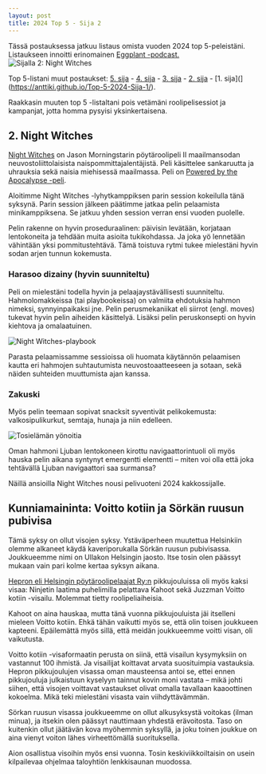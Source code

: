 ```yaml
---
layout: post
title: 2024 Top 5 - Sija 2 
---
```

Tässä postauksessa jatkuu listaus omista vuoden 2024 top 5-peleistäni. Listaukseen innoitti erinomainen [Eggplant -podcast.](https://eggplant.show/) 
![Sijalla 2: Night Witches](https://anttiki.github.io/images/night-witches2.jpg "Sijalla 2: Night Witches")

Top 5-listani muut postaukset: [5. sija](https://anttiki.github.io/Top-5-2024-Sija-5/) - [4. sija](https://anttiki.github.io/Top-5-2024-Sija-4/) - [3. sija](https://anttiki.github.io/Top-5-2024-Sija-3/) - [2. sija](https://anttiki.github.io/Top-5-2024-Sija-2/) - [1. sija](](https://anttiki.github.io/Top-5-2024-Sija-1/).

Raakkasin muuten top 5 -listaltani pois vetämäni roolipelisessiot ja kampanjat, jotta homma pysyisi yksinkertaisena.

## 2. Night Witches
	
[Night Witches](https://bullypulpitgames.com/products/night-witches) on Jason Morningstarin pöytäroolipeli II maailmansodan neuvostoliittolaisista naispommittajalentäjistä. Peli käsittelee sankaruutta ja uhrauksia sekä naisia miehisessä maailmassa. Peli on [Powered by the Apocalypse -peli](https://en.wikipedia.org/wiki/Powered_by_the_Apocalypse).

Aloitimme Night Witches -lyhytkamppiksen parin session kokeilulla tänä syksynä. Parin session jälkeen päätimme jatkaa pelin pelaamista minikamppiksena. Se jatkuu yhden session verran ensi vuoden puolelle.

Pelin rakenne on hyvin proseduraalinen: päivisin levätään, korjataan lentokoneita ja tehdään muita asioita tukikohdassa. Ja joka yö lennetään vähintään yksi pommitustehtävä. Tämä toistuva rytmi tukee mielestäni hyvin sodan arjen tunnun kokemusta.

### Harasoo dizainy (hyvin suunniteltu)

Peli on mielestäni todella hyvin ja pelaajaystävällisesti suunniteltu. Hahmolomakkeissa (tai playbookeissa) on valmiita ehdotuksia hahmon nimeksi, synnyinpaikaksi jne. Pelin perusmekaniikat eli siirrot (engl. moves) tukevat hyvin pelin aiheiden käsittelyä. Lisäksi pelin peruskonsepti on hyvin kiehtova ja omalaatuinen. 

![Night Witches-playbook](https://anttiki.github.io/images/night-witches-pb.jpg "Night Witches-playbook")

Parasta pelaamissamme sessioissa oli huomata käytännön pelaamisen kautta eri hahmojen suhtautumista neuvostoaatteeseen ja sotaan, sekä näiden suhteiden muuttumista ajan kanssa. 

### Zakuski

Myös pelin teemaan sopivat snacksit syventivät pelikokemusta: valkosipulikurkut, semtaja, hunaja ja niin edelleen.

![Tosielämän yönoitia](https://anttiki.github.io/images/night-witches1.png "Tosielämän yönoitia")

Oman hahmoni Ljuban lentokoneen kirottu navigaattorintuoli oli myös hauska pelin aikana syntynyt emergentti elementti – miten voi olla että joka tehtävällä Ljuban navigaattori saa surmansa?

Näillä ansioilla Night Witches nousi pelivuoteni 2024 kakkossijalle.

## Kunniamaininta: Voitto kotiin ja Sörkän ruusun pubivisa

Tämä syksy on ollut visojen syksy. Ystäväperheen muutettua Helsinkiin olemme alkaneet käydä kaveriporukalla Sörkän ruusun pubivisassa. Joukkueemme nimi on Ullakon Helsingin jaosto. Itse tosin olen päässyt mukaan vain pari kolme kertaa syksyn aikana. 

[Hepron eli Helsingin pöytäroolipelaajat Ry:n](https://helsinginpoytaroolipelaajat.fi/) pikkujouluissa oli myös kaksi visaa: Ninjetin laatima puhelimilla pelattava Kahoot sekä Juzzman Voitto kotiin -visailu. Molemmat tietty roolipeliaiheisia.

Kahoot on aina hauskaa, mutta tänä vuonna pikkujouluista jäi itselleni mieleen Voitto kotiin. Ehkä tähän vaikutti myös se, että olin toisen joukkueen kapteeni. Epäilemättä myös sillä, että meidän joukkueemme voitti visan, oli vaikutusta.

Voitto kotiin -visaformaatin perusta on siinä, että visailun kysymyksiin on vastannut 100 ihmistä. Ja visailijat koittavat arvata suosituimpia vastauksia. Hepron pikkujoulujen visassa oman mausteensa antoi se, ettei ennen pikkujouluja julkaistuun kyselyyn tainnut kovin moni vastata – mikä johti siihen, että visojen voittavat vastaukset olivat omalla tavallaan kaaoottinen kokoelma. Mikä teki mielestäni visasta vain viihdyttävämmän.

Sörkan ruusun visassa joukkueemme on ollut alkusyksystä voitokas (ilman minua), ja itsekin olen päässyt nauttimaan yhdestä erävoitosta. Taso on kuitenkin ollut jäätävän kova myöhemmin syksyllä, ja joku toinen joukkue on aina vienyt voiton lähes virheettömällä suorituksella.

Aion osallistua visoihin myös ensi vuonna. Tosin keskiviikkoiltaisin on usein kilpailevaa ohjelmaa taloyhtiön lenkkisaunan muodossa.

